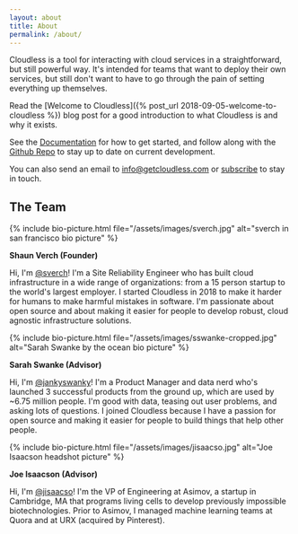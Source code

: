 ```yaml
---
layout: about
title: About
permalink: /about/
---
```

Cloudless is a tool for interacting with cloud services in a straightforward,
but still powerful way.  It's intended for teams that want to deploy their own
services, but still don't want to have to go through the pain of setting
everything up themselves.

Read the [Welcome to Cloudless]({% post_url 2018-09-05-welcome-to-cloudless %})
blog post for a good introduction to what Cloudless is and why it exists.

See the [Documentation](https://docs.getcloudless.com/) for how to get started,
and follow along with the [Github
Repo](https://github.com/getcloudless/cloudless) to stay up to date on current
development.

You can also send an email to [info@getcloudless.com](info@getcloudless.com) or
[subscribe](/#subscribe-for-updates) to stay in touch.

## The Team

{% include bio-picture.html file="/assets/images/sverch.jpg" alt="sverch in san francisco bio picture" %}

**Shaun Verch (Founder)**

Hi, I'm [@sverch](https://github.com/sverch)!  I'm a Site Reliability Engineer
who has built cloud infrastructure in a wide range of organizations: from a 15
person startup to the world's largest employer.  I started Cloudless in 2018 to
make it harder for humans to make harmful mistakes in software.  I'm passionate
about open source and about making it easier for people to develop robust, cloud
agnostic infrastructure solutions.

{% include bio-picture.html
   file="/assets/images/sswanke-cropped.jpg"
   alt="Sarah Swanke by the ocean bio picture" %}

**Sarah Swanke (Advisor)**

Hi, I'm [@jankyswanky](https://github.com/jankyswanky)!  I'm a Product Manager
and data nerd who's launched 3 successful products from the ground up, which are
used by ~6.75 million people. I'm good with data, teasing out user problems, and
asking lots of questions. I joined Cloudless because I have a passion for open
source and making it easier for people to build things that help other people.

{% include bio-picture.html
   file="/assets/images/jisaacso.jpg"
   alt="Joe Isaacson headshot picture" %}

**Joe Isaacson (Advisor)**

Hi, I'm [@jisaacso](https://github.com/jisaacso)!  I'm the VP of Engineering at
Asimov, a startup in Cambridge, MA that programs living cells to develop
previously impossible biotechnologies.  Prior to Asimov, I managed machine
learning teams at Quora and at URX (acquired by Pinterest).
